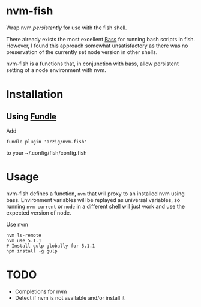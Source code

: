 # nvm-fish

Wrap nvm _persistently_ for use with the fish shell.

There already exists the most excellent [Bass](https://github.com/edc/bass) for running bash scripts in fish.
However, I found this approach somewhat unsatisfactory as there was no preservation of the currently set node version in other shells.

nvm-fish is a functions that, in conjunction with bass, allow persistent setting of a node environment with nvm.

# Installation

## Using [Fundle](https://github.com/tuvistavie/fundle)

Add

    fundle plugin 'arzig/nvm-fish'

to your ~/.config/fish/config.fish

# Usage

nvm-fish defines a function, `nvm` that will proxy to an installed nvm using bass.
Environment variables will be replayed as universal variables, so running `nvm current` or `node` in a different shell will just work and use the expected version of node.

Use nvm

    nvm ls-remote
    nvm use 5.1.1
    # Install gulp globally for 5.1.1
    npm install -g gulp

# TODO

* Completions for nvm
* Detect if nvm is not available and/or install it
